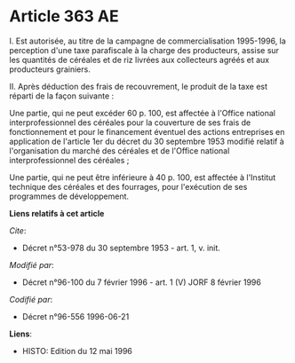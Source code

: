 # Article 363 AE

I. Est autorisée, au titre de la campagne de commercialisation 1995-1996, la perception d'une taxe parafiscale à la charge
des producteurs, assise sur les quantités de céréales et de riz livrées aux collecteurs agréés et aux producteurs grainiers.

II. Après déduction des frais de recouvrement, le produit de la taxe est réparti de la façon suivante :

Une partie, qui ne peut excéder 60 p. 100, est affectée à l'Office national interprofessionnel des céréales pour la
couverture de ses frais de fonctionnement et pour le financement éventuel des actions entreprises en application de l'article
1er  du décret du 30 septembre 1953 modifié relatif à l'organisation du marché des céréales et de l'Office national
interprofessionnel des céréales ;

Une partie, qui ne peut être inférieure à 40 p. 100, est affectée à l'Institut technique des céréales et des fourrages, pour
l'exécution de ses programmes de développement.

**Liens relatifs à cet article**

_Cite_:

  - Décret n°53-978 du 30 septembre 1953 - art. 1, v. init.

_Modifié par_:

  - Décret n°96-100 du 7 février 1996 - art. 1 (V) JORF 8 février 1996

_Codifié par_:

  - Décret n°96-556 1996-06-21

**Liens**:

  - HISTO: Edition du 12 mai 1996
